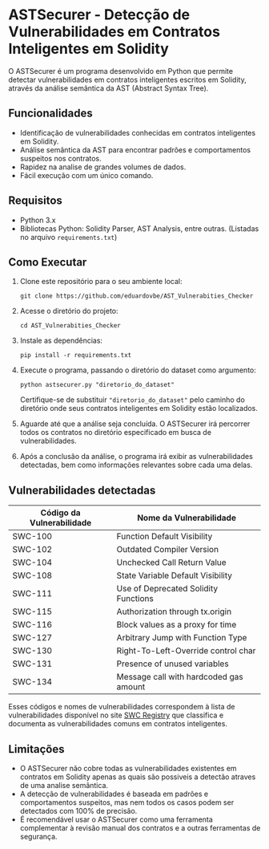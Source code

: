 # ASTSecurer - Detecção de Vulnerabilidades em Contratos Inteligentes em Solidity

O ASTSecurer é um programa desenvolvido em Python que permite detectar vulnerabilidades em contratos inteligentes escritos em Solidity, através da análise semântica da AST (Abstract Syntax Tree).

## Funcionalidades

- Identificação de vulnerabilidades conhecidas em contratos inteligentes em Solidity.
- Análise semântica da AST para encontrar padrões e comportamentos suspeitos nos contratos.
- Rapidez na analise de grandes volumes de dados.
- Fácil execução com um único comando.

## Requisitos

- Python 3.x
- Bibliotecas Python: Solidity Parser, AST Analysis, entre outras. (Listadas no arquivo `requirements.txt`)

## Como Executar

1. Clone este repositório para o seu ambiente local:

   ```shell
   git clone https://github.com/eduardovbe/AST_Vulnerabities_Checker
   ```

2. Acesse o diretório do projeto:

   ```shell
   cd AST_Vulnerabities_Checker
   ```

3. Instale as dependências:

   ```shell
   pip install -r requirements.txt
   ```

4. Execute o programa, passando o diretório do dataset como argumento:

   ```shell
   python astsecurer.py "diretorio_do_dataset"
   ```

   Certifique-se de substituir `"diretorio_do_dataset"` pelo caminho do diretório onde seus contratos inteligentes em Solidity estão localizados.

5. Aguarde até que a análise seja concluída. O ASTSecurer irá percorrer todos os contratos no diretório especificado em busca de vulnerabilidades.

6. Após a conclusão da análise, o programa irá exibir as vulnerabilidades detectadas, bem como informações relevantes sobre cada uma delas.


## Vulnerabilidades detectadas

| Código da Vulnerabilidade | Nome da Vulnerabilidade                  |
|--------------------------|-----------------------------------------|
| SWC-100                  | Function Default Visibility            |
| SWC-102                  | Outdated Compiler Version              |
| SWC-104                  | Unchecked Call Return Value            |
| SWC-108                  | State Variable Default Visibility      |
| SWC-111                  | Use of Deprecated Solidity Functions   |
| SWC-115                  | Authorization through tx.origin        |
| SWC-116                  | Block values as a proxy for time       |
| SWC-127                  | Arbitrary Jump with Function Type      |
| SWC-130                  | Right-To-Left-Override control char    |
| SWC-131                  | Presence of unused variables           |
| SWC-134                  | Message call with hardcoded gas amount |

Esses códigos e nomes de vulnerabilidades correspondem à lista de vulnerabilidades disponível no site [SWC Registry](https://swcregistry.io) que classifica e documenta as vulnerabilidades comuns em contratos inteligentes.


## Limitações

- O ASTSecurer não cobre todas as vulnerabilidades existentes em contratos em Solidity apenas as quais são possiveis a detectão atraves de uma analise semântica.
- A detecção de vulnerabilidades é baseada em padrões e comportamentos suspeitos, mas nem todos os casos podem ser detectados com 100% de precisão.
- É recomendável usar o ASTSecurer como uma ferramenta complementar à revisão manual dos contratos e a outras ferramentas de segurança.
